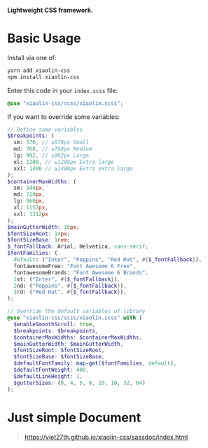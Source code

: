 **Lightweight CSS framework.**

# Basic Usage
Install via one of:
```bash
yarn add xiaolin-css
npm install xiaolin-css
```

Enter this code in your `index.scss` file:
```scss
@use "xiaolin-css/scss/xiaolin.scss";
```

If you want to override some variables:
```scss
// Define some variables
$breakpoints: (
  sm: 576, // ≥576px Small
  md: 768, // ≥768px Medium
  lg: 992, // ≥992px Large
  xl: 1200, // ≥1200px Extra large
  xxl: 1400 // ≥1400px Extra extra large
);
$containerMaxWidths: (
  sm: 544px,
  md: 720px,
  lg: 960px,
  xl: 1152px,
  xxl: 1312px
);
$mainGutterWidth: 16px;
$fontSizeRoot: 14px;
$fontSizeBase: 1rem;
$_fontFallback: Arial, Helvetica, sans-serif;
$fontFamilies: (
  default: ("Inter", "Poppins", "Red Hat", #{$_fontFallback}),
  fontawesomeFree: "Font Awesome 6 Free",
  fontawesomeBrands: "Font Awesome 6 Brands",
  1st: ("Inter", #{$_fontFallback}),
  2nd: ("Poppins", #{$_fontFallback}),
  3rd: ("Red Hat", #{$_fontFallback}),
);

// Override the default variables of library
@use "xiaolin-css/scss/xiaolin.scss" with (
  $enableSmoothScroll: true,
  $breakpoints: $breakpoints,
  $containerMaxWidths: $containerMaxWidths,
  $mainGutterWidth: $mainGutterWidth,
  $fontSizeRoot: $fontSizeRoot,
  $fontSizeBase: $fontSizeBase,
  $defaultFontFamily: map-get($fontFamilies, default),
  $defaultFontWeight: 400,
  $defaultLineHeight: 1,
  $gutterSizes: (0, 4, 5, 8, 10, 16, 32, 64)
);
```

# Just simple Document
> https://viet27th.github.io/xiaolin-css/sassdoc/index.html